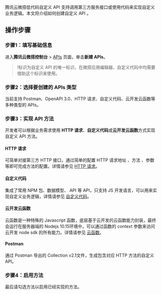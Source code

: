 腾讯云微搭低代码自定义 API 支持调用第三方服务接口或使用代码来实现自定义业务逻辑。本文将介绍如何创建自定义 API 。

## 操作步骤
### 步骤1：填写基础信息
进入**腾讯云微搭控制台** > [APIs](https://console.cloud.tencent.com/lowcode/datasource/connector) 页面，单击**新建 APIs**。
>!标识为自定义 API 的唯一标识，在微搭应用编辑器、自定义代码中均需要借助这个标识来使用。

### 步骤2：选择要创建的 APIs 类型
当前支持 Postman、OpenAPI 3.0、HTTP 请求、自定义代码、云开发云函数等多种类型的 APIs。

### 步骤3：实现 API 方法
开发者可以根据业务需求使用 **HTTP 请求**、**自定义代码**或**云开发云函数**方式实现自定义 API 方法。

#### HTTP 请求
可简单对接第三方 HTTP 接口，通过简单的配置 HTTP 请求地址 、方法 、参数等即可完成方法的配置。详情请参见 [HTTP 请求](https://docs.cloudbase.net/lowcode/datasource/add-methods#http%E8%AF%B7%E6%B1%82)。

#### 自定义代码
集成了常用 NPM 包、数据模型、 API 等 API，只支持 JS 开发语言，可以用来实现自定义业务逻辑，详情请参见 [自定义代码](https://cloud.tencent.com/document/product/1301/68440)。

#### 云开发云函数
云函数是一种特殊的 Javascript 函数，底层基于云开发的云函数能力封装，最终会运行在服务器端的 Nodejs 10.15环境中，可以通过函数的 context 参数来访问云开发 node sdk 的所有能力。详情请参见 [云函数](https://docs.cloudbase.net/lowcode/datasource/add-methods#%E4%BA%91%E5%87%BD%E6%95%B0)。

#### Postman
通过 Postman 导出的 Collection v2.1文件，生成包含对应 HTTP 方法的自定义 API。


### 步骤4：启用方法
最后请勾选方法以启用已经实现的方法。
